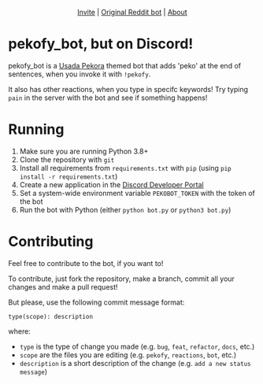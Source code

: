 <p align="center">
    <a href="https://discord.com/api/oauth2/authorize?client_id=817481976797069383&permissions=116736&scope=bot">Invite</a> | 
    <a href="https://www.reddit.com/user/pekofy_bot/">Original Reddit bot</a> | 
    <a href="https://www.reddit.com/user/pekofy_bot/comments/krxxol/pekofy_bot_here_peko/">About</a>
</p>

# pekofy_bot, but on Discord!
pekofy_bot is a [Usada Pekora](https://virtualyoutuber.fandom.com/wiki/Usada_Pekora) themed bot that adds 'peko' at the end of sentences, when you invoke it with `!pekofy`. 

It also has other reactions, when you type in specifc keywords! Try typing `pain` in the server with the bot and see if something happens!

# Running
1. Make sure you are running Python 3.8+
2. Clone the repository with `git`
3. Install all requirements from `requirements.txt` with `pip` (using `pip install -r requirements.txt`)
4. Create a new application in the [Discord Developer Portal](https://discord.com/developers/applications)
5. Set a system-wide environment variable `PEKOBOT_TOKEN` with the token of the bot
6. Run the bot with Python (either `python bot.py` or `python3 bot.py`)

# Contributing
Feel free to contribute to the bot, if you want to!

To contribute, just fork the repository, make a branch, commit all your changes and make a pull request!

But please, use the following commit message format:
```
type(scope): description
```
where:
- `type` is the type of change you made (e.g. `bug`, `feat`, `refactor`, `docs`, etc.)
- `scope` are the files you are editing (e.g. `pekofy`, `reactions`, `bot`, etc.)
- `description` is a short description of the change (e.g. `add a new status message`)
